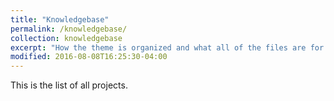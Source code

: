 ```yaml
---
title: "Knowledgebase"
permalink: /knowledgebase/
collection: knowledgebase
excerpt: "How the theme is organized and what all of the files are for."
modified: 2016-08-08T16:25:30-04:00
---
```


This is the list of all projects.
